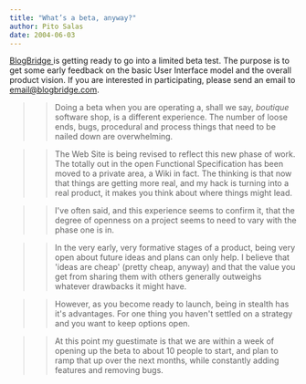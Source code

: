 ```yaml
---
title: "What’s a beta, anyway?"
author: Pito Salas
date: 2004-06-03
---
```




[BlogBridge ](<http://www.blogbridge.com>)is getting ready to go into a
limited beta test. The purpose is to get some early feedback on the basic User
Interface model and the overall product vision. If you are interested in
participating, please send an email to email@blogbridge.com.

>>

>> Doing a beta when you are operating a, shall we say, _boutique_ software
shop, is a different experience. The number of loose ends, bugs, procedural
and process things that need to be nailed down are overwhelming.

>>

>> The Web Site is being revised to reflect this new phase of work. The
totally out in the open Functional Specification has been moved to a private
area, a Wiki in fact. The thinking is that now that things are getting more
real, and my hack is turning into a real product, it makes you think about
where things might lead.

>>

>> I've often said, and this experience seems to confirm it, that the degree
of openness on a project seems to need to vary with the phase one is in.

>>

>> In the very early, very formative stages of a product, being very open
about future ideas and plans can only help. I believe that 'ideas are cheap'
(pretty cheap, anyway) and that the value you get from sharing them with
others generally outweighs whatever drawbacks it might have.

>>

>> However, as you become ready to launch, being in stealth has it's
advantages. For one thing you haven't settled on a strategy and you want to
keep options open.

>>

>> At this point my guestimate is that we are within a week of opening up the
beta to about 10 people to start, and plan to ramp that up over the next
months, while constantly adding features and removing bugs.


